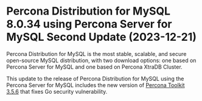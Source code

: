 # Percona Distribution for MySQL 8.0.34 using Percona Server for MySQL Second Update (2023-12-21)

Percona Distribution for MySQL is the most stable, scalable, and secure open-source MySQL distribution, with two download options: one based on Percona Server for MySQL and one based on Percona XtraDB Cluster.

This update to the release of Percona Distribution for MySQL using the Percona Server for MySQL includes the new version of [Percona Toolkit 3.5.6](https://docs.percona.com/percona-toolkit/release_notes.html#v3-5-6-released-2023-12-21) that fixes Go security vulnerability.